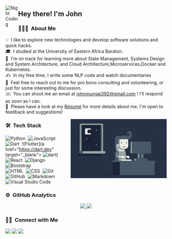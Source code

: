 <!-- ![John Mungai Kahura Banner](https://raw.githubusercontent.com/AVS1508/AVS1508/master/assets/Aditya%20Vikram%20Singh%20Banner.jpg) -->

<img alt="Night Coding" src="./assets/Hand%20Wave.gif" width='40' align="left"/><h2>Hey there! I'm John</h2>

<!-- ## 👋 &nbsp;Hey there! I'm John -->

### 👨🏻‍💻 &nbsp;About Me

💡 &nbsp;I like to explore new technologies and develop software solutions and quick hacks.\
🎓 &nbsp;I studied at the University of Eastern Africa Baraton.\
🌱 &nbsp;I'm on track for learning more about State Management, Systems Design and System Architecture, and Cloud Architecture,Microservices,Docker and Kubernetes.\
✍️ &nbsp;In my free time, I write some NLP code and watch documentaries\
💬 &nbsp;Feel free to reach out to me for pro bono consulting and volunteering, or just for some interesting discussion.\
✉️ &nbsp;You can shoot me an email at johnmungai392@gmail.com ! I'll  respond as soon as I can.\
📄 &nbsp;Please have a look at my [Résumé](https://drive.google.com/file/d/1hDYJz46OmL16nDknd2gPKVmpEkpvA_f0/view) for more details about me. I'm open to feedback and suggestions!

<img alt="Night Coding" src="https://raw.githubusercontent.com/AVS1508/AVS1508/master/assets/Night-Coding.gif" align="right"/>

### 🛠 &nbsp;Tech Stack

![Python](https://img.shields.io/badge/-Python-05122A?style=flat&logo=python)&nbsp;
![JavaScript](https://img.shields.io/badge/-JavaScript-05122A?style=flat&logo=javascript)&nbsp;
![Dart](https://www.vectorlogo.zone/logos/dartlang/dartlang-icon.svg)&nbsp;
![Flutter](a href="https://dart.dev" target="_blank"> <img src="https://www.vectorlogo.zone/logos/dartlang/dartlang-icon.svg" alt="dart" width="40" height="40"/>)&nbsp;
![React](https://img.shields.io/badge/-React-05122A?style=flat&logo=react)&nbsp;
![Django](https://img.shields.io/badge/-Django-05122A?style=flat&logo=django&logoColor=092E20)&nbsp;
![Bootstrap](https://img.shields.io/badge/-Bootstrap-05122A?style=flat&logo=bootstrap&logoColor=563D7C)\
![HTML](https://img.shields.io/badge/-HTML-05122A?style=flat&logo=HTML5)&nbsp;
![CSS](https://img.shields.io/badge/-CSS-05122A?style=flat&logo=CSS3&logoColor=1572B6)&nbsp;
![Git](https://img.shields.io/badge/-Git-05122A?style=flat&logo=git)&nbsp;
![GitHub](https://img.shields.io/badge/-GitHub-05122A?style=flat&logo=github)&nbsp;
![Markdown](https://img.shields.io/badge/-Markdown-05122A?style=flat&logo=markdown)\
![Visual Studio Code](https://img.shields.io/badge/-Visual%20Studio%20Code-05122A?style=flat&logo=visual-studio-code&logoColor=007ACC)&nbsp;


### ⚙️ &nbsp;GitHub Analytics

<p align="center">
<a href="https://github.com/JohnM-Kahura">
  <img height="180em" src="https://github-readme-stats-eight-theta.vercel.app/api?username=JohnM-Kahura&show_icons=true&theme=algolia&include_all_commits=true&count_private=true"/>
  <img height="180em" src="https://github-readme-stats-eight-theta.vercel.app/api/top-langs/?username=JohnM-Kahura&layout=compact&langs_count=8&theme=algolia"/>
</a>
</p>

### 🤝🏻 &nbsp;Connect with Me

<p align="center">

<a href="https://www.linkedin.com/in/john-kahura-50452b1a4/"><img src="https://img.shields.io/badge/-John%20Kahura%20Mungai-0077B5?style=flat&logo=Linkedin&logoColor=white"/></a>
<a href="johnmungai392@gmail.com"><img src="https://img.shields.io/badge/-johnmungai392@gmail.com-D14836?style=flat&logo=Gmail&logoColor=white"/></a>
<a href="https://twitter.com/JMKahura"><img src="https://img.shields.io/badge/-@JMKahura-BD081C?style=flat&logo=twitter&logoColor=white"/></a>
</p>





